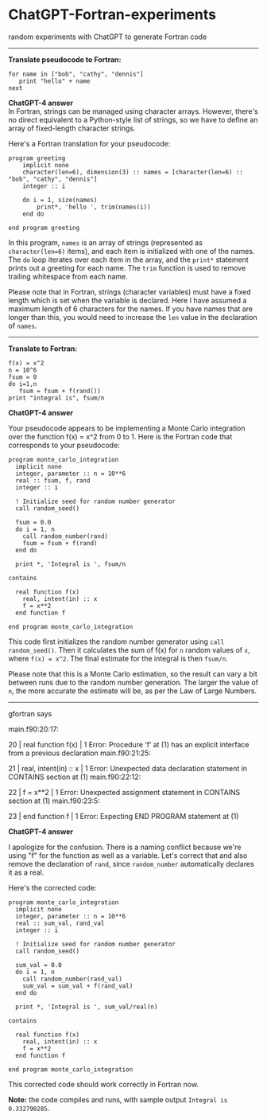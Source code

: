 # ChatGPT-Fortran-experiments
random experiments with ChatGPT to generate Fortran code

---
**Translate pseudocode to Fortran:**

```
for name in ["bob", "cathy", "dennis"]
   print "hello" + name
next
```

**ChatGPT-4 answer**<br>
In Fortran, strings can be managed using character arrays. However, there's no direct equivalent to a Python-style list of strings, so we have to define an array of fixed-length character strings. 

Here's a Fortran translation for your pseudocode:

```Fortran
program greeting
    implicit none
    character(len=6), dimension(3) :: names = [character(len=6) :: "bob", "cathy", "dennis"]
    integer :: i

    do i = 1, size(names)
        print*, 'hello ', trim(names(i))
    end do

end program greeting
```

In this program, `names` is an array of strings (represented as `character(len=6)` items), and each item is initialized with one of the names. The `do` loop iterates over each item in the array, and the `print*` statement prints out a greeting for each name. The `trim` function is used to remove trailing whitespace from each name.

Please note that in Fortran, strings (character variables) must have a fixed length which is set when the variable is declared. Here I have assumed a maximum length of 6 characters for the names. If you have names that are longer than this, you would need to increase the `len` value in the declaration of `names`.

---

**Translate to Fortran:**

```
f(x) = x^2
n = 10^6
fsum = 0
do i=1,n
   fsum = fsum + f(rand())
print "integral is", fsum/n
```

**ChatGPT-4 answer**

Your pseudocode appears to be implementing a Monte Carlo integration over the function f(x) = x^2 from 0 to 1. Here is the Fortran code that corresponds to your pseudocode:

```Fortran
program monte_carlo_integration
  implicit none
  integer, parameter :: n = 10**6
  real :: fsum, f, rand
  integer :: i

  ! Initialize seed for random number generator
  call random_seed()

  fsum = 0.0
  do i = 1, n
    call random_number(rand)
    fsum = fsum + f(rand)
  end do

  print *, 'Integral is ', fsum/n

contains

  real function f(x)
    real, intent(in) :: x
    f = x**2
  end function f

end program monte_carlo_integration
```

This code first initializes the random number generator using `call random_seed()`. Then it calculates the sum of f(x) for `n` random values of `x`, where `f(x) = x^2`. The final estimate for the integral is then `fsum/n`.

Please note that this is a Monte Carlo estimation, so the result can vary a bit between runs due to the random number generation. The larger the value of `n`, the more accurate the estimate will be, as per the Law of Large Numbers.

---

gfortran says

main.f90:20:17:

   20 |   real function f(x)
      |                 1
Error: Procedure ‘f’ at (1) has an explicit interface from a previous declaration
main.f90:21:25:

   21 |     real, intent(in) :: x
      |                         1
Error: Unexpected data declaration statement in CONTAINS section at (1)
main.f90:22:12:

   22 |     f = x**2
      |            1
Error: Unexpected assignment statement in CONTAINS section at (1)
main.f90:23:5:

   23 |   end function f
      |     1
Error: Expecting END PROGRAM statement at (1)

**ChatGPT-4 answer**<br>

I apologize for the confusion. There is a naming conflict because we're using "f" for the function as well as a variable. Let's correct that and also remove the declaration of `rand`, since `random_number` automatically declares it as a real. 

Here's the corrected code:

```Fortran
program monte_carlo_integration
  implicit none
  integer, parameter :: n = 10**6
  real :: sum_val, rand_val
  integer :: i

  ! Initialize seed for random number generator
  call random_seed()

  sum_val = 0.0
  do i = 1, n
    call random_number(rand_val)
    sum_val = sum_val + f(rand_val)
  end do

  print *, 'Integral is ', sum_val/real(n)

contains

  real function f(x)
    real, intent(in) :: x
    f = x**2
  end function f

end program monte_carlo_integration
```

This corrected code should work correctly in Fortran now.

**Note:** the code compiles and runs, with sample output `Integral is   0.332790285`.    



